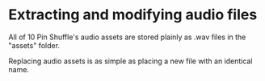 # Extracting and modifying audio files

All of 10 Pin Shuffle's audio assets are stored plainly as .wav files in the "assets" folder.

Replacing audio assets is as simple as placing a new file with an identical name.